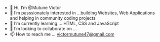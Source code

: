 - 👋 Hi, I’m @Mutune Victor
- 👀 I’m passsionately interested in ...building Websites, Web Applications and helping in community coding  projects
- 🌱 I’m currently learning ... HTML, CSS and JavaScript 
- 💞️ I’m looking to collaborate on ...
- 📫 How to reach me ... victormutune47@gmail.com

<!---
MutuneVictor/MutuneVictor is a ✨ special ✨ repository because its `README.md` (this file) appears on your GitHub profile.
You can click the Preview link to take a look at your changes.
--->
